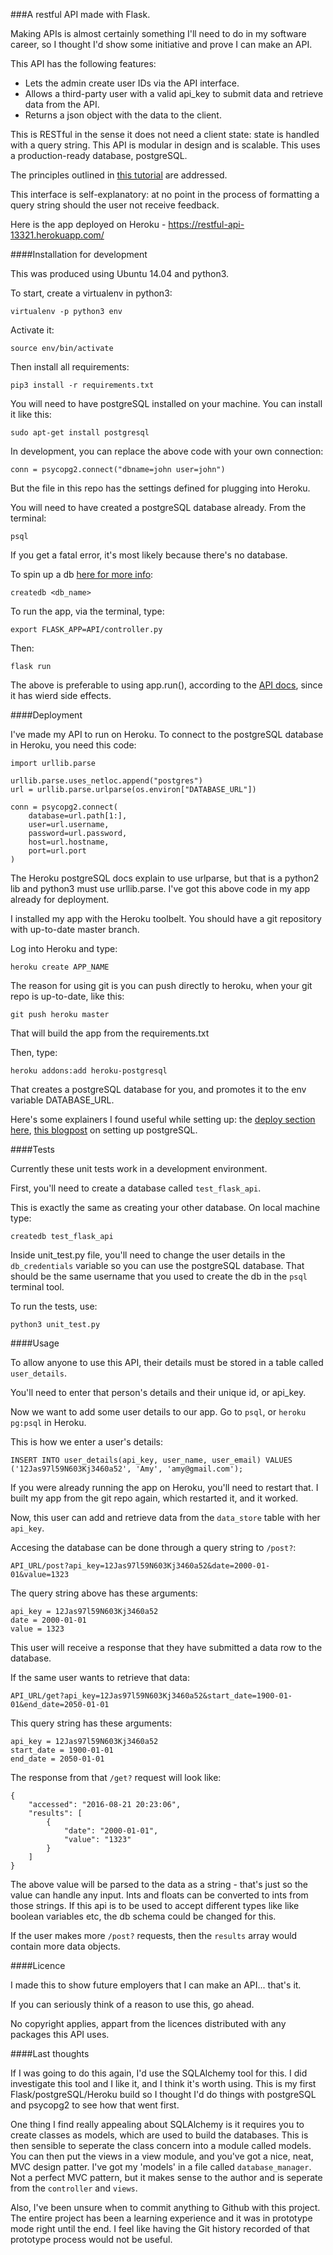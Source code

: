 ###A restful API made with Flask.

Making APIs is almost certainly something I'll need to do in my software career, so I thought I'd show some initiative and prove I can make an API.

This API has the following features:

- Lets the admin create user IDs via the API interface.
- Allows a third-party user with a valid api_key to submit data and retrieve data from the API.
- Returns a json object with the data to the client.

This is RESTful in the sense it does not need a client state: state is handled with a query string. This API is modular in design and is scalable. This uses a production-ready database, postgreSQL. 

The principles outlined in [this tutorial](http://www.tutorialspoint.com/restful/restful_statelessness.htm) are addressed.

This interface is self-explanatory: at no point in the process of formatting a query string should the user not receive feedback.

Here is the app deployed on Heroku - https://restful-api-13321.herokuapp.com/

####Installation for development

This was produced using Ubuntu 14.04 and python3.

To start, create a virtualenv in python3:

    virtualenv -p python3 env

Activate it:

    source env/bin/activate

Then install all requirements:

    pip3 install -r requirements.txt

You will need to have postgreSQL installed on your machine. You can install it like this:

    sudo apt-get install postgresql

In development, you can replace the above code with your own connection:

    conn = psycopg2.connect("dbname=john user=john")

But the file in this repo has the settings defined for plugging into Heroku.

You will need to have created a postgreSQL database already. From the terminal:

    psql

If you get a fatal error, it's most likely because there's no database.

To spin up a db [here for more info](http://stackoverflow.com/questions/17633422/psql-fatal-database-user-does-not-exist):

    createdb <db_name>

To run the app, via the terminal, type:

    export FLASK_APP=API/controller.py

Then:

    flask run

The above is preferable to using app.run(), according to the [API docs](http://flask.pocoo.org/docs/0.11/quickstart/#a-minimal-application), since it has wierd side effects.


####Deployment

I've made my API to run on Heroku. To connect to the postgreSQL database in Heroku, you need this code:

    import urllib.parse

    urllib.parse.uses_netloc.append("postgres")
    url = urllib.parse.urlparse(os.environ["DATABASE_URL"])

    conn = psycopg2.connect(
        database=url.path[1:],
        user=url.username,
        password=url.password,
        host=url.hostname,
        port=url.port
    )

The Heroku postgreSQL docs explain to use urlparse, but that is a python2 lib and python3 must use urllib.parse.
I've got this above code in my app already for deployment.

I installed my app with the Heroku toolbelt. You should have a git repository with up-to-date master branch.

Log into Heroku and type:

    heroku create APP_NAME

The reason for using git is you can push directly to heroku, when your git repo is up-to-date, like this:

    git push heroku master

That will build the app from the requirements.txt

Then, type:

    heroku addons:add heroku-postgresql

That creates a postgreSQL database for you, and promotes it to the env variable DATABASE_URL.

Here's some explainers I found useful while setting up: the [deploy section here](https://github.com/zachwill/flask_heroku), [this blogpost](http://blog.y3xz.com/blog/2012/08/16/flask-and-postgresql-on-heroku/) on setting up postgreSQL.

####Tests

Currently these unit tests work in a development environment.

First, you'll need to create a database called ```test_flask_api```.

This is exactly the same as creating your other database. On local machine type:

    createdb test_flask_api

Inside unit_test.py file, you'll need to change the user details in the ```db_credentials``` variable so you can use the postgreSQL database. That should be the same username that you used to create the db in the ```psql``` terminal tool.

To run the tests, use:

    python3 unit_test.py

####Usage

To allow anyone to use this API, their details must be stored in a table called ```user_details```.

You'll need to enter that person's details and their unique id, or api_key. 

Now we want to add some user details to our app. Go to ```psql```, or ```heroku pg:psql``` in Heroku.

This is how we enter a user's details:

    INSERT INTO user_details(api_key, user_name, user_email) VALUES ('12Jas97l59N603Kj3460a52', 'Amy', 'amy@gmail.com');

If you were already running the app on Heroku, you'll need to restart that. I built my app from the git repo again, which restarted it, and it worked.

Now, this user can add and retrieve data from the ```data_store``` table with her ```api_key```.

Accesing the database can be done through a query string to ```/post?```:

    API_URL/post?api_key=12Jas97l59N603Kj3460a52&date=2000-01-01&value=1323

The query string above has these arguments:

    api_key = 12Jas97l59N603Kj3460a52
    date = 2000-01-01
    value = 1323

This user will receive a response that they have submitted a data row to the database.

If the same user wants to retrieve that data:

    API_URL/get?api_key=12Jas97l59N603Kj3460a52&start_date=1900-01-01&end_date=2050-01-01

This query string has these arguments:

    api_key = 12Jas97l59N603Kj3460a52
    start_date = 1900-01-01
    end_date = 2050-01-01

The response from that ```/get?``` request will look like:

    {
        "accessed": "2016-08-21 20:23:06", 
        "results": [
            {
                "date": "2000-01-01", 
                "value": "1323"
            }
        ]
    }

The above value will be parsed to the data as a string - that's just so the value can handle any input. Ints and floats can be converted to ints from those strings. If this api is to be used to accept different types like like boolean variables etc, the db schema could be changed for this.

If the user makes more ```/post?``` requests, then the ```results``` array would contain more data objects.

####Licence

I made this to show future employers that I can make an API... that's it. 

If you can seriously think of a reason to use this, go ahead. 

No copyright applies, appart from the licences distributed with any packages this API uses.

####Last thoughts

If I was going to do this again, I'd use the SQLAlchemy tool for this. I did investigate this tool and I like it, and I think it's worth using. This is my first Flask/postgreSQL/Heroku build so I thought I'd do things with postgreSQL and psycopg2 to see how that went first.

One thing I find really appealing about SQLAlchemy is it requires you to create classes as models, which are used to build the databases. This is then sensible to seperate the class concern into a module called models. You can then put the views in a view module, and you've got a nice, neat, MVC design patter. I've got my 'models' in a file called ```database_manager```. Not a perfect MVC pattern, but it makes sense to the author and is seperate from the ```controller``` and ```views```.

Also, I've been unsure when to commit anything to Github with this project. The entire project has been a learning experience and it was in prototype mode right until the end. I feel like having the Git history recorded of that prototype process would not be useful.
